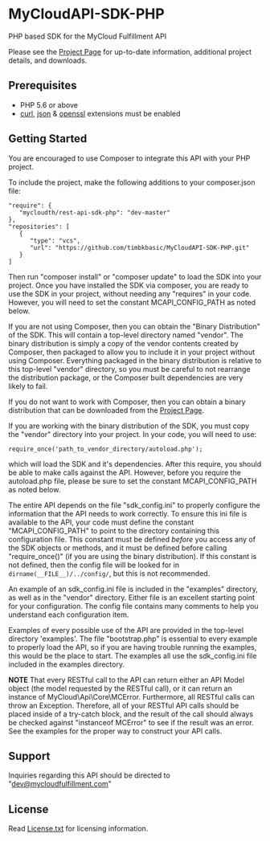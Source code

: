 # MyCloudAPI-SDK-PHP
PHP based SDK for the MyCloud Fulfillment API

Please see the [Project Page](https://devmycloud.github.io/MyCloudAPI-SDK-PHP/) for up-to-date
information, additional project details, and downloads.

## Prerequisites
   * PHP 5.6 or above
   * [curl](http://php.net/manual/en/book.curl.php), [json](http://php.net/manual/en/book.json.php) & [openssl](http://php.net/manual/en/book.openssl.php) extensions must be enabled

## Getting Started

You are encouraged to use Composer to integrate this API with your PHP project.

To include the project, make the following additions to your composer.json file:
```
"require": {
   "mycloudth/rest-api-sdk-php": "dev-master"
},
"repositories": [
   {
      "type": "vcs",
      "url": "https://github.com/timbkbasic/MyCloudAPI-SDK-PHP.git"
   }
]
```
Then run "composer install" or "composer update" to load the SDK into your project.
Once you have installed the SDK via composer, you are ready to use the SDK in your
project, without needing any "requires" in your code. However, you will need to set
the constant MCAPI_CONFIG_PATH as noted below.

If you are not using Composer, then you can obtain the "Binary Distribution" of the SDK.
This will contain a top-level directory named "vendor". The binary distribution is simply
a copy of the vendor contents created by Composer, then packaged to allow you to include
it in your project without using Composer. Everything packaged in the binary distribution
is relative to this top-level "vendor" directory, so you must be careful to not rearrange
the distribution package, or the Composer built dependencies are very likely to fail.

If you do not want to work with Composer, then you can obtain a binary distribution
that can be downloaded from the [Project Page](https://devmycloud.github.io/MyCloudAPI-SDK-PHP/).
   
If you are working with the binary distribution of the SDK, you must copy the "vendor"
directory into your project. In your code, you will need to use:
```
require_once('path_to_vendor_directory/autoload.php');
```
which will load the SDK and it's dependencies. After this require, you should be able to
make calls against the API. However, before you require the autoload.php file, please be
sure to set the constant MCAPI_CONFIG_PATH as noted below.

The entire API depends on the file "sdk_config.ini" to properly configure the information that
the API needs to work correctly. To ensure this ini file is available to the API, your code must
define the constant "MCAPI_CONFIG_PATH" to point to the directory containing this configuration
file. This constant must be defined _before_ you access any of the SDK objects or methods, and it
must be defined before calling "require_once()" (if you are using the binary distribution). If
this constant is not defined, then the config file will be looked for in
`dirname(__FILE__)/../config/`, but this is not recommended.

An example of an sdk_config.ini file is included in the "examples" directory, as well as in
the "vendor" directory. Either file is an excellent starting point for your configuration.
The config file contains many comments to help you understand each configuration item.

Examples of every possible use of the API are provided in the top-level directory 'examples'.
The file "bootstrap.php" is essential to every example to properly load the API, so if you
are having trouble running the examples, this would be the place to start. The examples all
use the sdk_config.ini file included in the examples directory.

__NOTE__ That every RESTful call to the API can return either an API Model object (the model
requested by the RESTful call), or it can return an instance of MyCloud\Api\Core\MCError.
Furthermore, all RESTful calls can throw an Exception. Therefore, all of your RESTful API
calls should be placed inside of a try-catch block, and the result of the call should always
be checked against "instanceof MCError" to see if the result was an error. See the examples
for the proper way to construct your API calls.

## Support
Inquiries regarding this API should be directed to "dev@mycloudfulfillment.com"

## License
Read [License.txt](LICENSE.txt) for licensing information.
